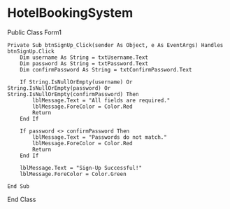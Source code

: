 # HotelBookingSystem
Public Class Form1

    Private Sub btnSignUp_Click(sender As Object, e As EventArgs) Handles btnSignUp.Click
        Dim username As String = txtUsername.Text
        Dim password As String = txtPassword.Text
        Dim confirmPassword As String = txtConfirmPassword.Text
        
        If String.IsNullOrEmpty(username) Or String.IsNullOrEmpty(password) Or String.IsNullOrEmpty(confirmPassword) Then
            lblMessage.Text = "All fields are required."
            lblMessage.ForeColor = Color.Red
            Return
        End If

        If password <> confirmPassword Then
            lblMessage.Text = "Passwords do not match."
            lblMessage.ForeColor = Color.Red
            Return
        End If

        lblMessage.Text = "Sign-Up Successful!"
        lblMessage.ForeColor = Color.Green

    End Sub

End Class
